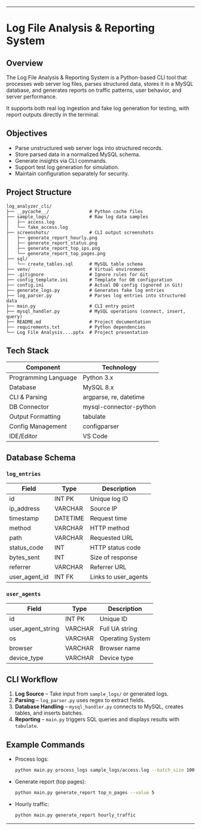 
---

# Log File Analysis & Reporting System

## Overview

The Log File Analysis & Reporting System is a Python-based CLI tool that processes web server log files, parses structured data, stores it in a MySQL database, and generates reports on traffic patterns, user behavior, and server performance.

It supports both real log ingestion and fake log generation for testing, with report outputs directly in the terminal.

## Objectives

* Parse unstructured web server logs into structured records.
* Store parsed data in a normalized MySQL schema.
* Generate insights via CLI commands.
* Support test log generation for simulation.
* Maintain configuration separately for security.

## Project Structure

```
log_analyzer_cli/
├── __pycache__/               # Python cache files
├── sample_logs/               # Raw log data samples
│   ├── access.log
│   └── fake_access.log
├── screenshots/               # CLI output screenshots
│   ├── generate_report_hourly.png
│   ├── generate_report_status.png
│   ├── generate_report_top_ips.png
│   └── generate_report_top_pages.png
├── sql/
│   └── create_tables.sql      # MySQL table schema
├── venv/                      # Virtual environment
├── .gitignore                 # Ignore rules for Git
├── config_template.ini        # Template for DB configuration
├── config.ini                 # Actual DB config (ignored in Git)
├── generate_logs.py           # Generates fake log entries
├── log_parser.py              # Parses log entries into structured data
├── main.py                    # CLI entry point
├── mysql_handler.py           # MySQL operations (connect, insert, query)
├── README.md                  # Project documentation
├── requirements.txt           # Python dependencies
└── Log File Analysis....pptx  # Project presentation
```

## Tech Stack

| Component            | Technology             |
| -------------------- | ---------------------- |
| Programming Language | Python 3.x             |
| Database             | MySQL 8.x              |
| CLI & Parsing        | argparse, re, datetime |
| DB Connector         | mysql-connector-python |
| Output Formatting    | tabulate               |
| Config Management    | configparser           |
| IDE/Editor           | VS Code                |

## Database Schema

### `log_entries`

| Field           | Type     | Description           |
| --------------- | -------- | --------------------- |
| id              | INT PK   | Unique log ID         |
| ip\_address     | VARCHAR  | Source IP             |
| timestamp       | DATETIME | Request time          |
| method          | VARCHAR  | HTTP method           |
| path            | VARCHAR  | Requested URL         |
| status\_code    | INT      | HTTP status code      |
| bytes\_sent     | INT      | Size of response      |
| referrer        | VARCHAR  | Referrer URL          |
| user\_agent\_id | INT FK   | Links to user\_agents |

### `user_agents`

| Field               | Type    | Description      |
| ------------------- | ------- | ---------------- |
| id                  | INT PK  | Unique ID        |
| user\_agent\_string | VARCHAR | Full UA string   |
| os                  | VARCHAR | Operating System |
| browser             | VARCHAR | Browser name     |
| device\_type        | VARCHAR | Device type      |

## CLI Workflow

1. **Log Source** – Take input from `sample_logs/` or generated logs.
2. **Parsing** – `log_parser.py` uses regex to extract fields.
3. **Database Handling** – `mysql_handler.py` connects to MySQL, creates tables, and inserts batches.
4. **Reporting** – `main.py` triggers SQL queries and displays results with `tabulate`.

## Example Commands

* Process logs:

  ```bash
  python main.py process_logs sample_logs/access.log --batch_size 100
  ```
* Generate report (top pages):

  ```bash
  python main.py generate_report top_n_pages --value 5
  ```
* Hourly traffic:

  ```bash
  python main.py generate_report hourly_traffic
  ```

---

